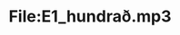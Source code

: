 ---
title: File:E1_hundrað.mp3
recording of: hundrað
reading speed: slow
speaker: E
license: CC0
---